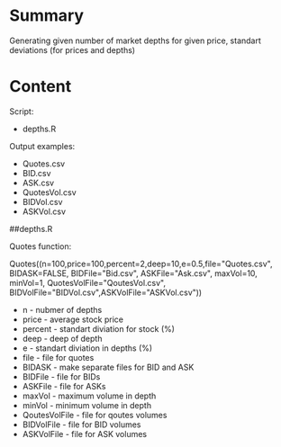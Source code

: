 # Summary
Generating given number of market depths for given price, standart deviations (for prices and depths)

# Content

Script:

* depths.R

Output examples:

* Quotes.csv
* BID.csv
* ASK.csv
* QuotesVol.csv
* BIDVol.csv
* ASKVol.csv

##depths.R

Quotes function:

Quotes((n=100,price=100,percent=2,deep=10,e=0.5,file="Quotes.csv", 
                 BIDASK=FALSE, BIDFile="Bid.csv", ASKFile="Ask.csv",
                 maxVol=10, minVol=1, QuotesVolFile="QoutesVol.csv",
                 BIDVolFile="BIDVol.csv",ASKVolFile="ASKVol.csv"))
                 
  
  * n - nubmer of depths
  * price - average stock price
  * percent - standart diviation for stock (%)
  * deep - deep of depth
  * e - standart diviation in depths (%)
  * file - file for quotes
  * BIDASK - make separate files for BID and ASK
  * BIDFile - file for BIDs
  * ASKFile - file for ASKs
  * maxVol - maximum volume in depth
  * minVol - minimum volume in depth
  * QoutesVolFile - file for qoutes volumes
  * BIDVolFile - file for BID volumes
  * ASKVolFile - file for ASK volumes
